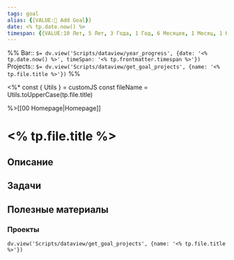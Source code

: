 ```yaml
---
tags: goal
alias: {{VALUE:🎯 Add Goal}}
date: <% tp.date.now() %>
timespan: {{VALUE:10 Лет, 5 Лет, 3 Года, 1 Год, 6 Месяцев, 1 Месяц, 1 Неделя}}
---
```

%%
Bar:: `$= dv.view('Scripts/dataview/year_progress', {date: '<% tp.date.now() %>', timeSpan: '<% tp.frontmatter.timespan %>'})`
Projects:: `$= dv.view('Scripts/dataview/get_goal_projects', {name: '<% tp.file.title %>'})`
%%

<%*
const { Utils } = customJS
const fileName = Utils.toUpperCase(tp.file.title)

%>[[00 Homepage|Homepage]]

# <% tp.file.title %>

## Описание

## Задачи


## Полезные материалы


### Проекты
```dataviewjs
dv.view('Scripts/dataview/get_goal_projects', {name: '<% tp.file.title %>'})
```